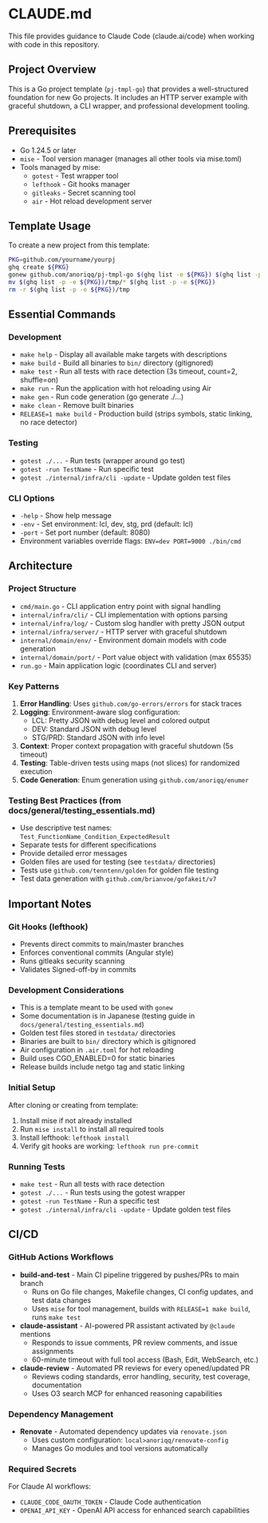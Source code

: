 # CLAUDE.md

This file provides guidance to Claude Code (claude.ai/code) when working with code in this repository.

## Project Overview

This is a Go project template (`pj-tmpl-go`) that provides a well-structured foundation for new Go projects. It includes an HTTP server example with graceful shutdown, a CLI wrapper, and professional development tooling.

## Prerequisites

- Go 1.24.5 or later
- `mise` - Tool version manager (manages all other tools via mise.toml)
- Tools managed by mise:
  - `gotest` - Test wrapper tool
  - `lefthook` - Git hooks manager
  - `gitleaks` - Secret scanning tool
  - `air` - Hot reload development server

## Template Usage

To create a new project from this template:
```bash
PKG=github.com/yourname/yourpj
ghq create ${PKG}
gonew github.com/anoriqq/pj-tmpl-go $(ghq list -e ${PKG}) $(ghq list -p -e ${PKG})/tmp
mv $(ghq list -p -e ${PKG})/tmp/* $(ghq list -p -e ${PKG})
rm -r $(ghq list -p -e ${PKG})/tmp
```

## Essential Commands

### Development
- `make help` - Display all available make targets with descriptions
- `make build` - Build all binaries to `bin/` directory (gitignored)
- `make test` - Run all tests with race detection (3s timeout, count=2, shuffle=on)
- `make run` - Run the application with hot reloading using Air
- `make gen` - Run code generation (go generate ./...)
- `make clean` - Remove built binaries
- `RELEASE=1 make build` - Production build (strips symbols, static linking, no race detector)

### Testing
- `gotest ./...` - Run tests (wrapper around go test)
- `gotest -run TestName` - Run specific test
- `gotest ./internal/infra/cli -update` - Update golden test files

### CLI Options
- `-help` - Show help message
- `-env` - Set environment: lcl, dev, stg, prd (default: lcl)
- `-port` - Set port number (default: 8080)
- Environment variables override flags: `ENV=dev PORT=9000 ./bin/cmd`

## Architecture

### Project Structure
- `cmd/main.go` - CLI application entry point with signal handling
- `internal/infra/cli/` - CLI implementation with options parsing
- `internal/infra/log/` - Custom slog handler with pretty JSON output
- `internal/infra/server/` - HTTP server with graceful shutdown
- `internal/domain/env/` - Environment domain models with code generation
- `internal/domain/port/` - Port value object with validation (max 65535)
- `run.go` - Main application logic (coordinates CLI and server)

### Key Patterns
1. **Error Handling**: Uses `github.com/go-errors/errors` for stack traces
2. **Logging**: Environment-aware slog configuration:
   - LCL: Pretty JSON with debug level and colored output
   - DEV: Standard JSON with debug level
   - STG/PRD: Standard JSON with info level
3. **Context**: Proper context propagation with graceful shutdown (5s timeout)
4. **Testing**: Table-driven tests using maps (not slices) for randomized execution
5. **Code Generation**: Enum generation using `github.com/anoriqq/enumer`

### Testing Best Practices (from docs/general/testing_essentials.md)
- Use descriptive test names: `Test_FunctionName_Condition_ExpectedResult`
- Separate tests for different specifications
- Provide detailed error messages
- Golden files are used for testing (see `testdata/` directories)
- Tests use `github.com/tenntenn/golden` for golden file testing
- Test data generation with `github.com/brianvoe/gofakeit/v7`

## Important Notes

### Git Hooks (lefthook)
- Prevents direct commits to main/master branches
- Enforces conventional commits (Angular style)
- Runs gitleaks security scanning
- Validates Signed-off-by in commits

### Development Considerations
- This is a template meant to be used with `gonew`
- Some documentation is in Japanese (testing guide in `docs/general/testing_essentials.md`)
- Golden test files stored in `testdata/` directories
- Binaries are built to `bin/` directory which is gitignored
- Air configuration in `.air.toml` for hot reloading
- Build uses CGO_ENABLED=0 for static binaries
- Release builds include netgo tag and static linking

### Initial Setup
After cloning or creating from template:
1. Install mise if not already installed
2. Run `mise install` to install all required tools
3. Install lefthook: `lefthook install`
4. Verify git hooks are working: `lefthook run pre-commit`

### Running Tests
- `make test` - Run all tests with race detection
- `gotest ./...` - Run tests using the gotest wrapper
- `gotest -run TestName` - Run a specific test
- `gotest ./internal/infra/cli -update` - Update golden test files

## CI/CD

### GitHub Actions Workflows
- **build-and-test** - Main CI pipeline triggered by pushes/PRs to main branch
  - Runs on Go file changes, Makefile changes, CI config updates, and test data changes
  - Uses `mise` for tool management, builds with `RELEASE=1 make build`, runs `make test`
- **claude-assistant** - AI-powered PR assistant activated by `@claude` mentions
  - Responds to issue comments, PR review comments, and issue assignments
  - 60-minute timeout with full tool access (Bash, Edit, WebSearch, etc.)
- **claude-review** - Automated PR reviews for every opened/updated PR
  - Reviews coding standards, error handling, security, test coverage, documentation
  - Uses O3 search MCP for enhanced reasoning capabilities

### Dependency Management
- **Renovate** - Automated dependency updates via `renovate.json`
  - Uses custom configuration: `local>anoriqq/renovate-config`
  - Manages Go modules and tool versions automatically

### Required Secrets
For Claude AI workflows:
- `CLAUDE_CODE_OAUTH_TOKEN` - Claude Code authentication
- `OPENAI_API_KEY` - OpenAI API access for enhanced search capabilities